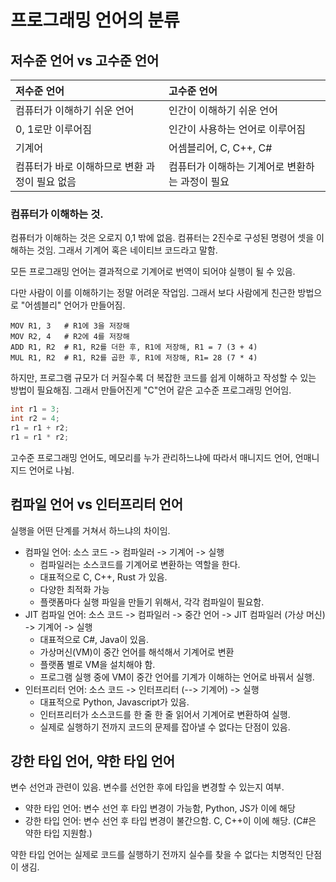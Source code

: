 # 프로그래밍 언어의 분류

## 저수준 언어 vs 고수준 언어

| 저수준 언어 | 고수준 언어 |
| :-- | :-- |
| 컴퓨터가 이해하기 쉬운 언어 | 인간이 이해하기 쉬운 언어 |
| 0, 1로만 이루어짐 | 인간이 사용하는 언어로 이루어짐 |
| 기계어 | 어셈블리어, C, C++, C# |
| 컴퓨터가 바로 이해하므로 변환 과정이 필요 없음 | 컴퓨터가 이해하는 기계어로 변환하는 과정이 필요 |


### 컴퓨터가 이해하는 것.

컴퓨터가 이해하는 것은 오로지 0,1 밖에 없음. 컴퓨터는 2진수로 구성된 명령어 셋을 이해하는 것임. 그래서 기계어 혹은 네이티브 코드라고 말함. 

모든 프로그래밍 언어는 결과적으로 기계어로 번역이 되어야 실행이 될 수 있음.

다만 사람이 이를 이해하기는 정말 어려운 작업임. 그래서 보다 사람에게 친근한 방법으로 "어셈블리" 언어가 만들어짐.

```assembly
MOV R1, 3   # R1에 3을 저장해
MOV R2, 4   # R2에 4를 저장해
ADD R1, R2  # R1, R2를 더한 후, R1에 저장해, R1 = 7 (3 + 4)
MUL R1, R2  # R1, R2를 곱한 후, R1에 저장해, R1= 28 (7 * 4)
```

하지만, 프로그램 규모가 더 커질수록 더 복잡한 코드를 쉽게 이해하고 작성할 수 있는 방법이 필요해짐. 그래서 만들어진게 "C"언어 같은 고수준 프로그래밍 언어임.

```c
int r1 = 3;
int r2 = 4;
r1 = r1 + r2;
r1 = r1 * r2;
```

고수준 프로그래밍 언어도, 메모리를 누가 관리하느냐에 따라서 매니지드 언어, 언매니지드 언어로 나뉨.

## 컴파일 언어 vs 인터프리터 언어

실행을 어떤 단계를 거쳐서 하느냐의 차이임.

* 컴파일 언어: 소스 코드 -> 컴파일러 -> 기계어 -> 실행 
  * 컴파일러는 소스코드를 기계어로 변환하는 역할을 한다.
  * 대표적으로 C, C++, Rust 가 있음.
  * 다양한 최적화 가능
  * 플랫폼마다 실행 파일을 만들기 위해서, 각각 컴파일이 필요함.
* JIT 컴파일 언어: 소스 코드 -> 컴파일러 -> 중간 언어 -> JIT 컴파일러 (가상 머신) -> 기계어 -> 실행
  * 대표적으로 C#, Java이 있음.
  * 가상머신(VM)이 중간 언어를 해석해서 기계어로 변환 
  * 플랫폼 별로 VM을 설치해야 함.
  * 프로그램 실행 중에 VM이 중간 언어를 기계가 이해하는 언어로 바꿔서 실행.
* 인터프리터 언어: 소스 코드 -> 인터프리터 (--> 기계어) -> 실행
  * 대표적으로 Python, Javascript가 있음.
  * 인터프리터가 소스코드를 한 줄 한 줄 읽어서 기계어로 변환하여 실행.
  * 실제로 실행하기 전까지 코드의 문제를 잡아낼 수 없다는 단점이 있음.
  
## 강한 타입 언어, 약한 타입 언어

변수 선언과 관련이 있음. 변수를 선언한 후에 타입을 변경할 수 있는지 여부.

* 약한 타입 언어: 변수 선언 후 타입 변경이 가능함, Python, JS가 이에 해당
* 강한 타입 언어: 변수 선언 후 타입 변경이 불간으함. C, C++이 이에 해당. (C#은 약한 타입 지원함.)

약한 타입 언어는 실제로 코드를 실행하기 전까지 실수를 찾을 수 없다는 치명적인 단점이 생김.